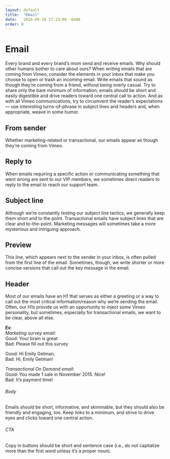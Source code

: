```yaml
---
layout: default
title:  "Email"
date:   2016-09-28 17:13:08 -0400
order: 8
---
```

# Email

Every brand and every brand’s mom send and receive emails. Why should other humans bother to care about ours? When writing emails that are coming from Vimeo, consider the elements in your inbox that make you choose to open or trash an incoming email. Write emails that sound as though they’re coming from a friend, without being overly casual. Try to share only the bare minimum of information; emails should be short and easily digestible and drive readers toward one central call to action. And as with all Vimeo communications, try to circumvent the reader’s expectations — use interesting turns-of-phrase in subject lines and headers and, when appropriate, weave in some humor.

## From sender

Whether marketing-related or transactional, our emails appear as though they’re coming from Vimeo.

## Reply to

When emails requiring a specific action or communicating something that went wrong are sent to our VIP members, we sometimes direct readers to reply to the email to reach our support team.

## Subject line

Although we’re constantly testing our subject line tactics, we generally keep them short and to the point. Transactional emails have subject lines that are clear and to-the-point. Marketing messages will sometimes take a more mysterious and intriguing approach.

## Preview

This line, which appears next to the sender in your inbox, is often pulled from the first line of the email. Sometimes, though, we write shorter or more concise versions that call out the key message in the email.

## Header

Most of our emails have an H1 that serves as either a greeting or a way to call out the most critical information/reason why we’re sending the email. Often, our H1s provide us with an opportunity to inject some Vimeo personality, but sometimes, especially for transactional emails, we want to be clear, above all else.

**Ex**: <br>
*Marketing survey email*:
<br>Good: Your brain is great
<br>Bad: Please fill out this survey

Good: Hi Emily Getman,
<br>Bad: Hi, Emily Getman!

*Transactional On Demand email*: <br>
Good: You made 1 sale in November 2015. Nice!
<Br>Bad: It’s payment time!

###### Body
Emails should be short, informative, and skimmable, but they should also be friendly and engaging, too. Keep links to a minimum, and strive to drive eyes and clicks toward one central action.

###### CTA
Copy in buttons should be short and sentence case (i.e., do not capitalize more than the first word unless it’s a proper noun).



[random-link]: http://jekyllrb.com/docs/home
